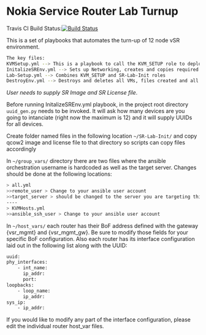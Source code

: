 # Nokia Service Router Lab Turnup

Travis CI Build Status:[![Build Status](https://travis-ci.org/mlossmann/Nokia-SR-Lab.svg?branch=master)](https://travis-ci.org/mlossmann/Nokia-SR-Lab)

This is a set of playbooks that automates the turn-up of 12 node vSR environment.

```bash
The key files:
KVMSetup.yml --> This is a playbook to call the KVM_SETUP role to deploy KVM and packages needed to build environment
InitalizeSREnv.yml --> Sets up Networking, creates and copies required files and setup XML files for VM deployment
Lab-Setup.yml --> Combines KVM_SETUP and SR-Lab-Init roles
DestroyEnv.yml --> Destroys and deletes all VMs, files created and all defined network bridges.  Reboots server when completed
```

*User needs to supply SR Image and SR License file*.

Before running InitalizeSREnv.yml playbook, in the project root directory `uuid_gen.py` needs to be invoked.  It will ask how many devices are you going to intanciate (right now the maximum is 12) and it will supply UUIDs for all devices.

Create folder named files in the following location `~/SR-Lab-Init/` and copy qcow2 image and license file to that directory so scripts can copy files accordingly

In `~/group_vars/` directory there are two files where the ansible orchestration username is hardcoded as well as the target server.  Changes should be done at the following locations:

```bash
> all.yml
>>remote_user > Change to your ansible user account
>>target_server > should be changed to the server you are targeting this script to run on
----
> KVMHosts.yml
>>ansible_ssh_user > Change to your ansible user account
```

In `~/host_vars/` each router has their BoF address defined with the gateway {vsr_mgmt} and {vsr_mgmt_gw}. Be sure to modify those fields for your specific BoF configuration.  Also each router has its interface configuration laid out in the following list along with the UUID:

```bash
uuid:
phy_interfaces:
    - int_name:
      ip_addr:
      port:
loopbacks:
    - loop_name:
      ip_addr:
sys_ip:
    - ip_addr:
```

If you would like to modify any part of the interface configuration, please edit the individual router host_var files.
